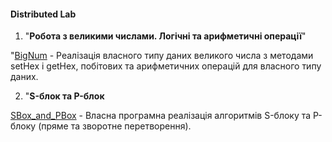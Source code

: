 #### Distributed Lab

1.  "**Робота з великими числами. Логічні та арифметичні операції**"

"[BigNum](https://github.com/KostyaBay/CryptographyForDevelopers/tree/main/BigNum "BigNum") - Реалізація власного типу даних великого числа з методами setHex і getHex, побітових та арифметичних операцій для власного типу даних.

2. "**S-блок та P-блок** 

[SBox_and_PBox](https://github.com/KostyaBay/CryptographyForDevelopers/tree/main/SBox_and_PBox "SBox_and_PBox") - Власна програмна реалізація алгоритмів S-блоку та P-блоку (пряме та зворотне перетворення).
